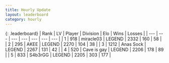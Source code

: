 ```yaml
---
title: Hourly Update
layout: leaderboard
category: hourly
---
```


{: .leaderboard}
| Rank | LV | Player | Division | Elo | Wins | Losses |
| --- | --- | --- | --- | --- | --- | --- |
| <span data-change="0">1</span> | 918 | <span title="ID: 416373">miracle03</span> | LEGEND | <span data-change="0">2332</span> | <span data-change="0">160</span> | <span data-change="0">58</span> |
| <span data-change="1">2</span> | 295 | <span title="ID: 455100">AKEE</span> | LEGEND | <span data-change="23">2270</span> | <span data-change="4">104</span> | <span data-change="0">38</span> |
| <span data-change="-1">3</span> | 1212 | <span title="ID: 203132">Anas Sock</span> | LEGEND | <span data-change="0">2267</span> | <span data-change="0">131</span> | <span data-change="0">42</span> |
| <span data-change="1">4</span> | 520 | <span title="ID: 382502">Cave is gay</span> | LEGEND | <span data-change="0">2206</span> | <span data-change="0">178</span> | <span data-change="0">89</span> |
| <span data-change="-1">5</span> | 833 | <span title="ID: 166888">S4b3rGG</span> | LEGEND | <span data-change="-21">2205</span> | <span data-change="0">303</span> | <span data-change="2">177</span> |